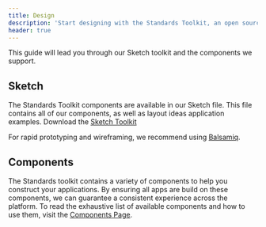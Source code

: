 ```yaml
---
title: Design
description: 'Start designing with the Standards Toolkit, an open source design system from the Royal Navy.'
header: true
---
```


This guide will lead you through our Sketch toolkit and the components we support.

## Sketch
The Standards Toolkit components are available in our Sketch file. This file contains all of our components, as well as layout ideas application examples. Download the <a href="/standards-toolkit.sketch" download>Sketch Toolkit</a>

For rapid prototyping and wireframing, we recommend using [Balsamiq](https://balsamiq.com/).


## Components

The Standards toolkit contains a variety of components to help you construct your applications. By ensuring all apps are build on these components, we can guarantee a consistent experience across the platform. To read the exhaustive list of available components and how to use them, visit the [Components Page](/components).